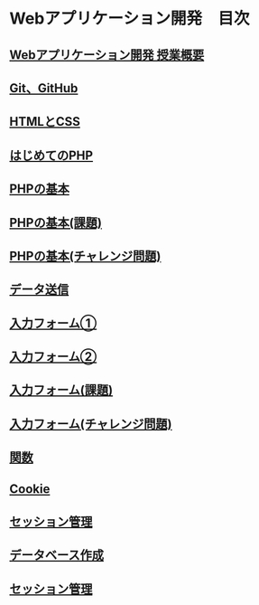 # Webアプリケーション開発　目次

## [Webアプリケーション開発 授業概要](./orientation/README.md)

## [Git、GitHub](./git/README.md)

## [HTMLとCSS](./htmlcss/README.md)

## [はじめてのPHP](./firstphp/README.md)

## [PHPの基本](./basicphp/README.md)

## [PHPの基本(課題)](./basicphp-kadai/README.md)

## [PHPの基本(チャレンジ問題)](./basicphp-challenge/README.md)

## [データ送信](./http-get/README.md)

## [入力フォーム①](./http-post-i/README.md)

## [入力フォーム②](./http-post-ii/README.md)

## [入力フォーム(課題)](./http-post-kadai/README.md)

## [入力フォーム(チャレンジ問題)](./http-post-challenge/README.md)

## [関数](./function/README.md)

## [Cookie](./cookie/README.md)

## [セッション管理](./session/README.md)

## [データベース作成](./db-create/README.md)

## [セッション管理](./db-crud/README.md)
